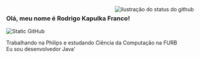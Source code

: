 <img align='right' src="https://github-readme-stats.vercel.app/api?username=rkfranco&show_icons=true&title_color=783c00&text_color=af552e&icon_color=783c00&bg_color=f8efd4&cache_seconds=2300" alt="ilustração do status do github">

### Olá, meu nome é Rodrigo Kapulka Franco!

<img src="https://img.shields.io/static/v1?label=Overview&message=rkfranco&color=f8efd4&style=for-the-badge&logo=GitHub" alt="Static GitHub">

<p>Trabalhando na Philips e estudando Ciência da Computação na FURB<br/> Eu sou desenvolvedor Java'</p>